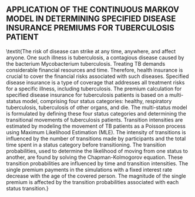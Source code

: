 ## APPLICATION OF THE CONTINUOUS MARKOV MODEL IN DETERMINING SPECIFIED DISEASE INSURANCE PREMIUMS FOR TUBERCULOSIS PATIENT
\textit{The risk of disease can strike at any time, anywhere, and affect anyone. One such illness is tuberculosis, a contagious disease caused by the bacterium Mycobacterium tuberculosis. Treating TB demands considerable financial resources and time. Therefore, health insurance is crucial to cover the financial risks associated with such diseases. Specified disease insurance is a type of coverage that addresses all treatment risks for a specific illness, including tuberculosis. The premium calculation for specified disease insurance for tuberculosis patients is based on a multi-status model, comprising four status categories: healthy, respiratory tuberculosis, tuberculosis of other organs, and die. The multi-status model is formulated by defining these four status categories and determining the transitional movements of tuberculosis patients. Transition intensities are estimated by modeling the movement of TB patients as a Poisson process using Maximum Likelihood Estimation (MLE). The intensity of transitions is influenced by the number of transitions made by participants and the total time spent in a status category before transitioning. The transition probabilities, used to determine the likelihood of moving from one status to another, are found by solving the Chapman-Kolmogorov equation. These transition probabilities are influenced by time and transition intensities. The single premium payments in the simulations with a fixed interest rate decrease with the age of the covered person. The magnitude of the single premium is affected by the transition probabilities associated with each status transition.}
